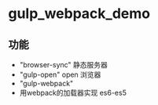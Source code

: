 # gulp_webpack_demo

## 功能

* "browser-sync" 静态服务器
* "gulp-open" open 浏览器
* "gulp-webpack" 
* 用webpack的加载器实现 es6-es5